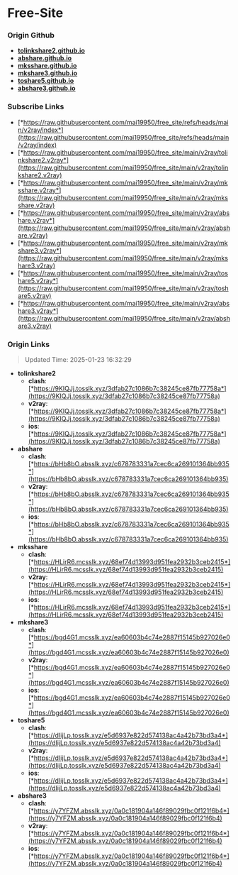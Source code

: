 # Free-Site

### Origin Github

- [**tolinkshare2.github.io**](https://github.com/tolinkshare2/tolinkshare2.github.io)
- [**abshare.github.io**](https://github.com/abshare/abshare.github.io)
- [**mksshare.github.io**](https://github.com/mksshare/mksshare.github.io)
- [**mkshare3.github.io**](https://github.com/mkshare3/mkshare3.github.io)
- [**toshare5.github.io**](https://github.com/toshare5/toshare5.github.io)
- [**abshare3.github.io**](https://github.com/abshare3/abshare3.github.io)

### Subscribe Links

- [*https://raw.githubusercontent.com/mai19950/free_site/refs/heads/main/v2ray/index*](https://raw.githubusercontent.com/mai19950/free_site/refs/heads/main/v2ray/index)
- [*https://raw.githubusercontent.com/mai19950/free_site/main/v2ray/tolinkshare2.v2ray*](https://raw.githubusercontent.com/mai19950/free_site/main/v2ray/tolinkshare2.v2ray)
- [*https://raw.githubusercontent.com/mai19950/free_site/main/v2ray/mksshare.v2ray*](https://raw.githubusercontent.com/mai19950/free_site/main/v2ray/mksshare.v2ray)
- [*https://raw.githubusercontent.com/mai19950/free_site/main/v2ray/abshare.v2ray*](https://raw.githubusercontent.com/mai19950/free_site/main/v2ray/abshare.v2ray)
- [*https://raw.githubusercontent.com/mai19950/free_site/main/v2ray/mkshare3.v2ray*](https://raw.githubusercontent.com/mai19950/free_site/main/v2ray/mkshare3.v2ray)
- [*https://raw.githubusercontent.com/mai19950/free_site/main/v2ray/toshare5.v2ray*](https://raw.githubusercontent.com/mai19950/free_site/main/v2ray/toshare5.v2ray)
- [*https://raw.githubusercontent.com/mai19950/free_site/main/v2ray/abshare3.v2ray*](https://raw.githubusercontent.com/mai19950/free_site/main/v2ray/abshare3.v2ray)

### Origin Links

> Updated Time: 2025-01-23 16:32:29

- **tolinkshare2**
  - **clash**: [*https://9KIQJj.tosslk.xyz/3dfab27c1086b7c38245ce87fb77758a*](https://9KIQJj.tosslk.xyz/3dfab27c1086b7c38245ce87fb77758a)
  - **v2ray**: [*https://9KIQJj.tosslk.xyz/3dfab27c1086b7c38245ce87fb77758a*](https://9KIQJj.tosslk.xyz/3dfab27c1086b7c38245ce87fb77758a)
  - **ios**: [*https://9KIQJj.tosslk.xyz/3dfab27c1086b7c38245ce87fb77758a*](https://9KIQJj.tosslk.xyz/3dfab27c1086b7c38245ce87fb77758a)
- **abshare**
  - **clash**: [*https://bHb8bO.absslk.xyz/c678783331a7cec6ca269101364bb935*](https://bHb8bO.absslk.xyz/c678783331a7cec6ca269101364bb935)
  - **v2ray**: [*https://bHb8bO.absslk.xyz/c678783331a7cec6ca269101364bb935*](https://bHb8bO.absslk.xyz/c678783331a7cec6ca269101364bb935)
  - **ios**: [*https://bHb8bO.absslk.xyz/c678783331a7cec6ca269101364bb935*](https://bHb8bO.absslk.xyz/c678783331a7cec6ca269101364bb935)
- **mksshare**
  - **clash**: [*https://HLirR6.mcsslk.xyz/68ef74d13993d951fea2932b3ceb2415*](https://HLirR6.mcsslk.xyz/68ef74d13993d951fea2932b3ceb2415)
  - **v2ray**: [*https://HLirR6.mcsslk.xyz/68ef74d13993d951fea2932b3ceb2415*](https://HLirR6.mcsslk.xyz/68ef74d13993d951fea2932b3ceb2415)
  - **ios**: [*https://HLirR6.mcsslk.xyz/68ef74d13993d951fea2932b3ceb2415*](https://HLirR6.mcsslk.xyz/68ef74d13993d951fea2932b3ceb2415)
- **mkshare3**
  - **clash**: [*https://bgd4G1.mcsslk.xyz/ea60603b4c74e2887f15145b927026e0*](https://bgd4G1.mcsslk.xyz/ea60603b4c74e2887f15145b927026e0)
  - **v2ray**: [*https://bgd4G1.mcsslk.xyz/ea60603b4c74e2887f15145b927026e0*](https://bgd4G1.mcsslk.xyz/ea60603b4c74e2887f15145b927026e0)
  - **ios**: [*https://bgd4G1.mcsslk.xyz/ea60603b4c74e2887f15145b927026e0*](https://bgd4G1.mcsslk.xyz/ea60603b4c74e2887f15145b927026e0)
- **toshare5**
  - **clash**: [*https://dIijLp.tosslk.xyz/e5d6937e822d574138ac4a42b73bd3a4*](https://dIijLp.tosslk.xyz/e5d6937e822d574138ac4a42b73bd3a4)
  - **v2ray**: [*https://dIijLp.tosslk.xyz/e5d6937e822d574138ac4a42b73bd3a4*](https://dIijLp.tosslk.xyz/e5d6937e822d574138ac4a42b73bd3a4)
  - **ios**: [*https://dIijLp.tosslk.xyz/e5d6937e822d574138ac4a42b73bd3a4*](https://dIijLp.tosslk.xyz/e5d6937e822d574138ac4a42b73bd3a4)
- **abshare3**
  - **clash**: [*https://y7YFZM.absslk.xyz/0a0c181904a146f89029fbc0f121f6b4*](https://y7YFZM.absslk.xyz/0a0c181904a146f89029fbc0f121f6b4)
  - **v2ray**: [*https://y7YFZM.absslk.xyz/0a0c181904a146f89029fbc0f121f6b4*](https://y7YFZM.absslk.xyz/0a0c181904a146f89029fbc0f121f6b4)
  - **ios**: [*https://y7YFZM.absslk.xyz/0a0c181904a146f89029fbc0f121f6b4*](https://y7YFZM.absslk.xyz/0a0c181904a146f89029fbc0f121f6b4)
